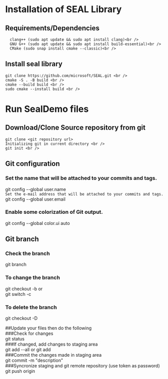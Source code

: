# Installation of SEAL Library <br />
## Requirements/Dependencies <br />
```
  clang++ (sudo apt update && sudo apt install clang)<br />
  GNU G++ (sudo apt update && sudo apt install build-essential)<br />
  CMake (sudo snap install cmake --classic)<br />
```
## Install seal library <br />
```
git clone https://github.com/microsoft/SEAL.git <br />
cmake -S . -B build <br />
cmake --build build <br />
sudo cmake --install build <br />
```

# Run SealDemo files <br />

## Download/Clone Source repository from git <br />
```
git clone <git repository url>
Initializing git in current directory <br />
git init <br />
```
## Git configuration <br />
### Set the name that will be attached to your commits and tags. <br />
git config --global user.name <user name> <br />
```Set the e-mail address that will be attached to your commits and tags.``` <br />
git config --global user.email <email id> <br />
### Enable some colorization of Git output. <br />
git config --global color.ui auto <br />

## Git branch <br />
### Check the branch <br />
git branch <br />
### To change the branch <br />
git checkout -b <branch name> or <br />
git switch -c <new branch> <br />
### To delete the branch <br />
git checkout -D <branch name> <br />

##Update your files then do the following <br />
###Check for changes <br />
git status <br />
###If changed, add changes to staging area <br />
git add --all or git add <file name> <br />
###Commit the changes made in staging area <br />
git commit -m "description" <br />
###Syncronize staging and git remote repository (use token as password) <br />
git push origin <branch name> <br />
